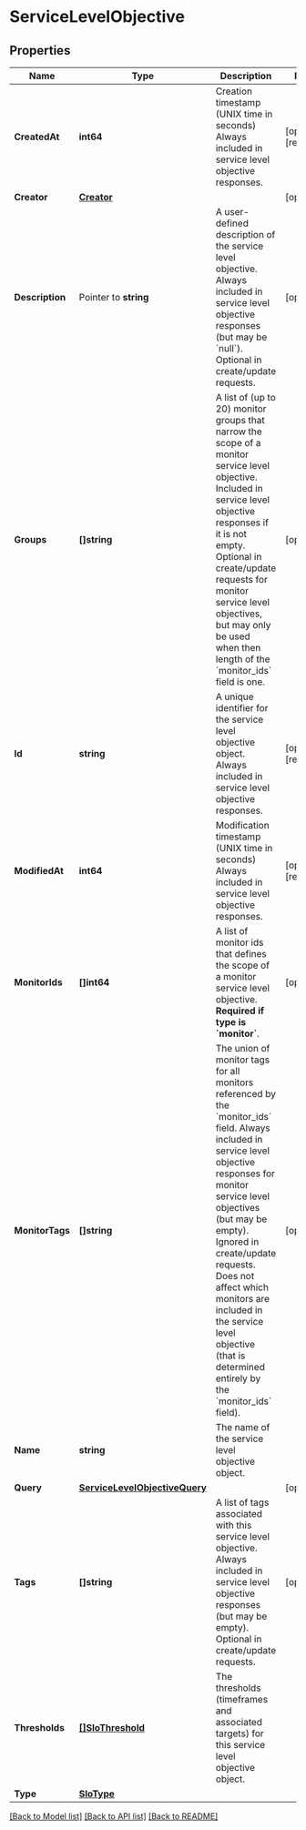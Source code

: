 # ServiceLevelObjective

## Properties

Name | Type | Description | Notes
------------ | ------------- | ------------- | -------------
**CreatedAt** | **int64** | Creation timestamp (UNIX time in seconds)  Always included in service level objective responses. | [optional] [readonly] 
**Creator** | [**Creator**](Creator.md) |  | [optional] 
**Description** | Pointer to **string** | A user-defined description of the service level objective.  Always included in service level objective responses (but may be &#x60;null&#x60;). Optional in create/update requests. | [optional] 
**Groups** | **[]string** | A list of (up to 20) monitor groups that narrow the scope of a monitor service level objective.  Included in service level objective responses if it is not empty. Optional in create/update requests for monitor service level objectives, but may only be used when then length of the &#x60;monitor_ids&#x60; field is one. | [optional] 
**Id** | **string** | A unique identifier for the service level objective object.  Always included in service level objective responses. | [optional] [readonly] 
**ModifiedAt** | **int64** | Modification timestamp (UNIX time in seconds)  Always included in service level objective responses. | [optional] [readonly] 
**MonitorIds** | **[]int64** | A list of monitor ids that defines the scope of a monitor service level objective. **Required if type is &#x60;monitor&#x60;**. | [optional] 
**MonitorTags** | **[]string** | The union of monitor tags for all monitors referenced by the &#x60;monitor_ids&#x60; field. Always included in service level objective responses for monitor service level objectives (but may be empty). Ignored in create/update requests. Does not affect which monitors are included in the service level objective (that is determined entirely by the &#x60;monitor_ids&#x60; field). | [optional] 
**Name** | **string** | The name of the service level objective object. | 
**Query** | [**ServiceLevelObjectiveQuery**](ServiceLevelObjectiveQuery.md) |  | [optional] 
**Tags** | **[]string** | A list of tags associated with this service level objective. Always included in service level objective responses (but may be empty). Optional in create/update requests. | [optional] 
**Thresholds** | [**[]SloThreshold**](SLOThreshold.md) | The thresholds (timeframes and associated targets) for this service level objective object. | 
**Type** | [**SloType**](SLOType.md) |  | 

[[Back to Model list]](../README.md#documentation-for-models) [[Back to API list]](../README.md#documentation-for-api-endpoints) [[Back to README]](../README.md)


